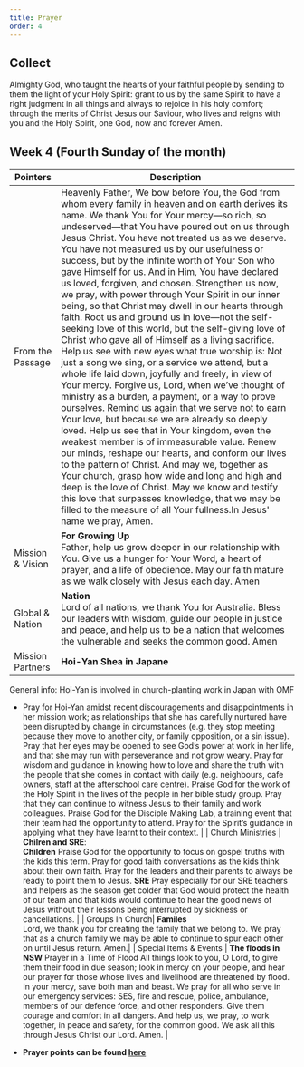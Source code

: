 ```yaml
---
title: Prayer
order: 4
---
```


## Collect
Almighty God, who taught the hearts of your faithful people by sending to them the light of your Holy Spirit: grant to us by the same Spirit to have a right judgment in all things and always to rejoice in his holy comfort; through the merits of Christ Jesus our Saviour, who lives and reigns with you and the Holy Spirit, one God, now and forever Amen.


## Week 4 (Fourth Sunday of the month)

| Pointers | Description |
| --- | --- |
| From the Passage | Heavenly Father, We bow before You, the God from whom every family in heaven and on earth derives its name. We thank You for Your mercy—so rich, so undeserved—that You have poured out on us through Jesus Christ. You have not treated us as we deserve. You have not measured us by our usefulness or success, but by the infinite worth of Your Son who gave Himself for us. And in Him, You have declared us loved, forgiven, and chosen. Strengthen us now, we pray, with power through Your Spirit in our inner being, so that Christ may dwell in our hearts through faith. Root us and ground us in love—not the self-seeking love of this world, but the self-giving love of Christ who gave all of Himself as a living sacrifice. Help us see with new eyes what true worship is: Not just a song we sing, or a service we attend, but a whole life laid down, joyfully and freely, in view of Your mercy. Forgive us, Lord, when we’ve thought of ministry as a burden, a payment, or a way to prove ourselves. Remind us again that we serve not to earn Your love, but because we are already so deeply loved. Help us see that in Your kingdom, even the weakest member is of immeasurable value. Renew our minds, reshape our hearts, and conform our lives to the pattern of Christ. And may we, together as Your church, grasp how wide and long and high and deep is the love of Christ. May we know and testify this love that surpasses knowledge, that we may be filled to the measure of all Your fullness.In Jesus' name we pray, Amen. |
| Mission & Vision | **For Growing Up**<br>Father, help us grow deeper in our relationship with You. Give us a hunger for Your Word, a heart of prayer, and a life of obedience. May our faith mature as we walk closely with Jesus each day. Amen | 
| Global & Nation | **Nation**<br>Lord of all nations, we thank You for Australia. Bless our leaders with wisdom, guide our people in justice and peace, and help us to be a nation that welcomes the vulnerable and seeks the common good. Amen |
| Mission Partners  | **Hoi-Yan Shea in Japane**<br>
General info: Hoi-Yan is involved in church-planting work in Japan with OMF
- Pray for Hoi-Yan amidst recent discouragements and disappointments in her mission work; as relationships that she has carefully nurtured have been disrupted by change in circumstances (e.g. they stop meeting because they move to another city, or family opposition, or a sin issue). Pray that her eyes may be opened to see God’s power at work in her life, and that she may run with perseverance and not grow weary. Pray for wisdom and guidance in knowing how to love and share the truth with the people that she comes in contact with daily (e.g. neighbours, cafe owners, staff at the afterschool care centre). Praise God for the work of the Holy Spirit in the lives of the people in her bible study group. Pray that they can continue to witness Jesus to their family and work colleagues. Praise God for the Disciple Making Lab, a training event that their team had the opportunity to attend. Pray for the Spirit’s guidance in applying what they have learnt to their context. |
| Church Ministries | **Chilren and SRE**:<br>
**Children**
Praise God for the opportunity to focus on gospel truths with the kids this term. Pray for good faith conversations as the kids think about their own faith. Pray for the leaders and their parents to always be ready to point them to Jesus. 
**SRE**
Pray especially for our SRE teachers and helpers as the season get colder that God would protect the health of our team and that kids would continue to hear the good news of Jesus without their lessons being interrupted by sickness or cancellations. |
| Groups In Church| **Familes**<br>Lord, we thank you for creating the family that we belong to. We pray that as a church family we may be able to continue to spur each other on until Jesus return. Amen.|
| Special Items & Events | **The floods in NSW**
Prayer in a Time of Flood All things look to you, O Lord, to give them their food in due season; look in mercy on your people, and hear our prayer for those whose lives and livelihood are threatened by flood. In your mercy, save both man and beast. We pray for all who serve in our emergency services: SES, fire and rescue, police, ambulance, members of our defence force, and other responders. Give them courage and comfort in all dangers. And help us, we pray, to work together, in peace and safety, for the common good. We ask all this through Jesus Christ our Lord. Amen. |


- **Prayer points can be found [here](https://stgeorgeshurstville.org.au/prayer)**
